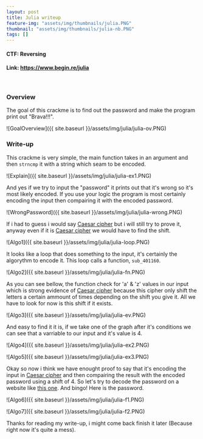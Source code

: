 ```yaml
---
layout: post
title: Julia writeup
feature-img: "assets/img/thumbnails/julia.PNG"
thumbnail: "assets/img/thumbnails/julia-nb.PNG"
tags: []
---
```


<h4>CTF: Reversing</h4>
<h4>Link: <a href="https://www.begin.re/julia">https://www.begin.re/julia</a></h4> <br>

### Overview

The goal of this crackme is to find out the password and make the program print out "Brava!!!".

![GoalOverview]({{ site.baseurl }}/assets/img/julia/julia-ov.PNG)

### Write-up

This crackme is very simple, the main function takes in an argument and then `strncmp` it with a string which seam to be encoded.

![Explain]({{ site.baseurl }}/assets/img/julia/julia-ex1.PNG)

And yes if we try to input the "password" it prints out that it's wrong so it's most likely encoded. If you use your logic the program is most certainly encoding the input then compairing it with the encoded password.

![WrongPassword]({{ site.baseurl }}/assets/img/julia/julia-wrong.PNG)

If i had to guess i would say <a href="https://en.wikipedia.org/wiki/Caesar_cipher">Caesar cipher</a> but i will still try to prove it, anyway even if it is <a href="https://en.wikipedia.org/wiki/Caesar_cipher">Caesar cipher</a> we would have to find the shift.

![Algo1]({{ site.baseurl }}/assets/img/julia/julia-loop.PNG)

It looks like a loop that does something to the input, it's certainly the algorythm to encode it. This loop calls a function, `sub_401160`.

![Algo2]({{ site.baseurl }}/assets/img/julia/julia-fn.PNG)

As you can see bellow, the function check for 'a' & 'z' values in our input which is strong evidence of <a href="https://en.wikipedia.org/wiki/Caesar_cipher">Caesar cipher</a> because this cipher only shift the letters a certain ammount of times depending on the shift you give it. All we have to look for now is this shift if it exists.

![Algo3]({{ site.baseurl }}/assets/img/julia/julia-ev.PNG)

And easy to find it it is, if we take one of the graph after it's conditions we can see that a varriable to our input and it's value is 4.

![Algo4]({{ site.baseurl }}/assets/img/julia/julia-ex2.PNG)

![Algo5]({{ site.baseurl }}/assets/img/julia/julia-ex3.PNG)

Okay so now i think we have enought proof to say that it's encoding the input in <a href="https://en.wikipedia.org/wiki/Caesar_cipher">Caesar cipher</a> and then compairing the result with the encoded password using a shift of 4. So let's try to decode the password on a website like <a href="https://en.wikipedia.org/wiki/Caesar_cipher">this one</a>. And bingo! Here is the password.

![Algo6]({{ site.baseurl }}/assets/img/julia/julia-f1.PNG)

![Algo7]({{ site.baseurl }}/assets/img/julia/julia-f2.PNG)

Thanks for reading my write-up, i might come back finish it later (Because right now it's quite a mess).